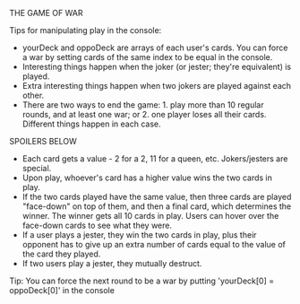 THE GAME OF WAR

Tips for manipulating play in the console:

<ul><li>yourDeck and oppoDeck are arrays of each user's cards. You can force a war by setting cards of the same index to be equal in the console.</li>
<li>Interesting things happen when the joker (or jester; they're equivalent) is played.</li>
<li>Extra interesting things happen when two jokers are played against each other.</li>
<li>There are two ways to end the game: 1. play more than 10 regular rounds, and at least one war; or 2. one player loses all their cards. Different things happen in each case.</li></ul>

SPOILERS BELOW

- Each card gets a value - 2 for a 2, 11 for a queen, etc. Jokers/jesters are special.
- Upon play, whoever's card has a higher value wins the two cards in play.
- If the two cards played have the same value, then three cards are played "face-down" on top of them, and then a final card, which determines the winner. The winner gets all 10 cards in play. Users can hover over the face-down cards to see what they were.
- If a user plays a jester, they win the two cards in play, plus their opponent has to give up an extra number of cards equal to the value of the card they played.
- If two users play a jester, they mutually destruct.

Tip: You can force the next round to be a war by putting 'yourDeck[0] = oppoDeck[0]' in the console
